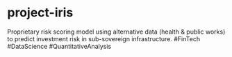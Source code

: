 # project-iris
Proprietary risk scoring model using alternative data (health &amp; public works) to predict investment risk in sub-sovereign infrastructure. #FinTech #DataScience #QuantitativeAnalysis
